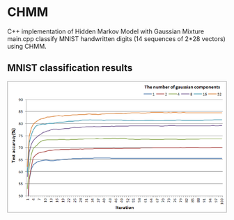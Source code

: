 # CHMM
C++ implementation of Hidden Markov Model with Gaussian Mixture</br>
main.cpp classify MNIST handwritten digits (14 sequences of 2*28 vectors) using CHMM.

## MNIST classification results
![result](/result.png)
